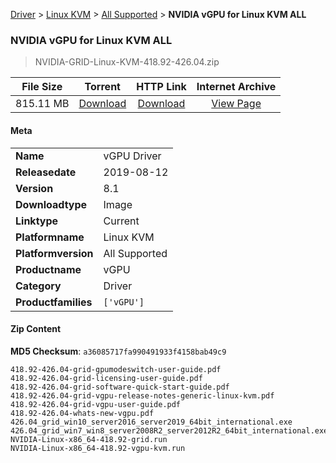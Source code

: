 
[Driver](/README.md)  >  [Linux KVM](/index/Driver/Linux_KVM.md)  >  [All Supported](/index/Driver/Linux_KVM/All_Supported.md)  >  **NVIDIA vGPU for Linux KVM ALL**


###    NVIDIA vGPU for Linux KVM ALL

> NVIDIA-GRID-Linux-KVM-418.92-426.04.zip   


| **File Size** | **Torrent**  | **HTTP Link** | **Internet Archive** |
|:-------------:|:------------:|:-------------:|:--------------------:|
| 815.11 MB |  [Download](https://archive.org/download/nvgpu_NVIDIA-GRID-Linux-KVM-418.92-426.04.zip/nvgpu_NVIDIA-GRID-Linux-KVM-418.92-426.04.zip_archive.torrent)       | [Download](https://archive.org/compress/nvgpu_NVIDIA-GRID-Linux-KVM-418.92-426.04.zip) | [View Page](https://archive.org/details/nvgpu_NVIDIA-GRID-Linux-KVM-418.92-426.04.zip)       |

#### Meta

<table>
<tr><td><strong>Name</strong></td><td>vGPU Driver</td></tr>
<tr><td><strong>Releasedate</strong></td><td>2019-08-12</td></tr>
<tr><td><strong>Version</strong></td><td>8.1</td></tr>
<tr><td><strong>Downloadtype</strong></td><td>Image</td></tr>
<tr><td><strong>Linktype</strong></td><td>Current</td></tr>
<tr><td><strong>Platformname</strong></td><td>Linux KVM</td></tr>
<tr><td><strong>Platformversion</strong></td><td>All Supported</td></tr>
<tr><td><strong>Productname</strong></td><td>vGPU</td></tr>
<tr><td><strong>Category</strong></td><td>Driver</td></tr>
<tr><td><strong>Productfamilies</strong></td><td><code>['vGPU']</code></td></tr>
</table>

#### Zip Content

**MD5 Checksum**: `a36085717fa990491933f4158bab49c9`

```text
418.92-426.04-grid-gpumodeswitch-user-guide.pdf
418.92-426.04-grid-licensing-user-guide.pdf
418.92-426.04-grid-software-quick-start-guide.pdf
418.92-426.04-grid-vgpu-release-notes-generic-linux-kvm.pdf
418.92-426.04-grid-vgpu-user-guide.pdf
418.92-426.04-whats-new-vgpu.pdf
426.04_grid_win10_server2016_server2019_64bit_international.exe
426.04_grid_win7_win8_server2008R2_server2012R2_64bit_international.exe
NVIDIA-Linux-x86_64-418.92-grid.run
NVIDIA-Linux-x86_64-418.92-vgpu-kvm.run
```